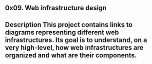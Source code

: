 <h2>0x09. Web infrastructure design<h2>

Description
This project contains links to diagrams representing different web infrastructures. Its goal is to understand, on a very high-level, how web infrastructures are organized and what are their components.
